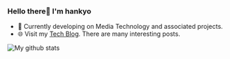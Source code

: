 ### Hello there👋 I'm hankyo
- 🔭 Currently developing on Media Technology and associated projects.
- 🌐 Visit my [Tech Blog](https://hankyojeong.github.io/). There are many interesting posts.

![My github stats](https://github-readme-stats.vercel.app/api?username=hankyojeong)

<!--
**hankyojeong/hankyojeong** is a ✨ _special_ ✨ repository because its `README.md` (this file) appears on your GitHub profile.

Here are some ideas to get you started:

- 🔭 I’m currently working on ...
- 🌱 I’m currently learning ...
- 👯 I’m looking to collaborate on ...
- 🤔 I’m looking for help with ...
- 💬 Ask me about ...
- 📫 How to reach me: ...
- 😄 Pronouns: ...
- ⚡ Fun fact: ...
-->
